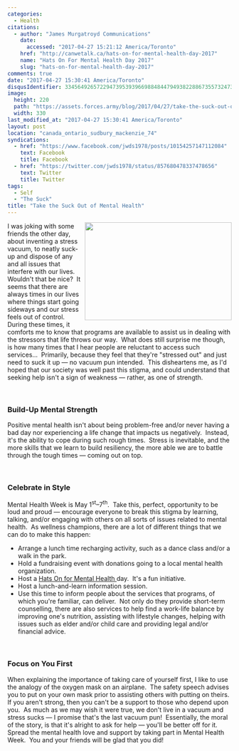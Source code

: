 ```yaml
---
categories:
  - Health
citations:
  - author: "James Murgatroyd Communications"
    date:
      accessed: "2017-04-27 15:21:12 America/Toronto"
    href: "http://canwetalk.ca/hats-on-for-mental-health-day-2017"
    name: "Hats On For Mental Health Day 2017"
    slug: "hats-on-for-mental-health-day-2017"
comments: true
date: "2017-04-27 15:30:41 America/Toronto"
disqusIdentifier: 3345649265722947395393966988484479493822886735573247389644642833757393395227486929287778457999293227
image:
  height: 220
  path: "https://assets.forces.army/blog/2017/04/27/take-the-suck-out-of-mental-health/hotlink-ok/innominate_1_330x220.png"
  width: 330
last_modified_at: "2017-04-27 15:30:41 America/Toronto"
layout: post
location: "canada_ontario_sudbury_mackenzie_74"
syndications:
  - href: "https://www.facebook.com/jwds1978/posts/10154257147112084"
    text: Facebook
    title: Facebook
  - href: "https://twitter.com/jwds1978/status/857680478337478656"
    text: Twitter
    title: Twitter
tags:
  - Self
  - "The Suck"
title: "Take the Suck Out of Mental Health"
---
```


<img
  alt="" height="220" src="{{ site.uri.assets }}/blog/2017/04/27/take-the-suck-out-of-mental-health/innominate_1_330x220.png"
  style="border: 0px; float: right; margin-bottom: 10px; margin-left: 10px;" width="330" />
<p>
  I was joking with some friends the other day, about inventing a stress vacuum, to neatly suck-up and dispose of any and all issues that interfere with our
  lives.&nbsp; Wouldn't that be nice?&nbsp; It seems that there are always times in our lives where things start going sideways and our stress feels out of
  control.&nbsp; During these times, it comforts me to know that programs are available to assist us in dealing with the stressors that life throws our
  way.&nbsp; What does still surprise me though, is how many times that I hear people are reluctant to access such services&hellip;&nbsp; Primarily, because
  they feel that they're &quot;stressed out&quot; and just need to suck it up &#8212; no vacuum pun intended.&nbsp; This disheartens me, as I'd hoped that our
  society was well past this stigma, and could understand that seeking help isn't a sign of weakness &#8212; rather, as one of strength.
</p>
<!-- excerptBreak -->
<p>
  &nbsp;
</p>
<h3 id="build-up-mental-strength">
  Build-Up Mental Strength
</h3>
<p>
  Positive mental health isn't about being problem-free and/or never having a bad day nor experiencing a life change that impacts us negatively.&nbsp; Instead,
  it's the ability to cope during such rough times.&nbsp; Stress is inevitable, and the more skills that we learn to build resiliency, the more able we are to
  battle through the tough times &#8212; coming out on top.
</p>
<p>
  &nbsp;
</p>
<h3 id="celebrate-in-style">
  Celebrate in Style
</h3>
<p>
  Mental Health Week is May 1<sup>st</sup>&#8211;7<sup>th</sup>.&nbsp; Take this, perfect, opportunity to be loud and proud &#8212; encourage everyone to break
  this stigma by learning, talking, and/or engaging with others on all sorts of issues related to mental health.&nbsp; As wellness champions, there are a lot of
  different things that we can do to make this happen:
  <ul>
    <li>
      Arrange a lunch time recharging activity, such as a dance class and/or a walk in the park.
    </li>
    <li>
      Hold a fundraising event with donations going to a local mental health organization.
    </li>
    <li>
      Host a
      <a href="{{ site.url }}{{ page.url }}#cite-hats-on-for-mental-health-day-2017" rel="me" title="Hats On For Mental Health Day 2017">
        Hats On for Mental Health
      </a>
      day.&nbsp; It's a fun initiative.
    </li>
    <li>
      Host a lunch-and-learn information session.
    </li>
    <li>
      Use this time to inform people about the services that programs, of which you're familiar, can deliver.&nbsp; Not only do they provide short-term
      counselling, there are also services to help find a work-life balance by improving one's nutrition, assisting with lifestyle changes, helping with issues
      such as elder and/or child care and providing legal and/or financial advice.
    </li>
  </ul>
</p>
<p>
  &nbsp;
</p>
<h3 id="focus-on-you-first">
  Focus on You First
</h3>
<p>
  When explaining the importance of taking care of yourself first, I like to use the analogy of the oxygen mask on an airplane.&nbsp; The safety speech advises
  you to put on your own mask prior to assisting others with putting on theirs.&nbsp; If you aren't strong, then you can't be a support to those who depend upon
  you.&nbsp; As much as we may wish it were true, we don't live in a vacuum and stress sucks &#8212; I promise that's the last vacuum pun!&nbsp; Essentially,
  the moral of the story, is that it's alright to ask for help &#8212; you'll be better off for it.&nbsp; Spread the mental health love and support by taking
  part in Mental Health Week.&nbsp; You and your friends will be glad that you did!
</p>
